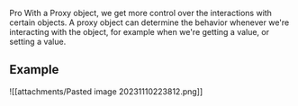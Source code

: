 Pro
With a Proxy object, we get more control over the interactions with certain objects. A proxy object can determine the behavior whenever we're interacting with the object, for example when we're getting a value, or setting a value.

## Example
![[attachments/Pasted image 20231110223812.png]]

